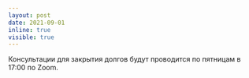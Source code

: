 ```yaml
---
layout: post
date: 2021-09-01
inline: true
visible: true
---
```


Консультации для закрытия долгов будут проводится по пятницам в 17:00 по Zoom.
